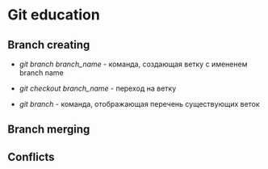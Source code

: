# Git education

## Branch creating

* *git branch branch_name* - команда, создающая ветку с имененем branch name

* *git checkout branch_name* - переход на ветку

* *git branch* - команда, отображающая перечень существующих веток



## Branch merging

## Conflicts
